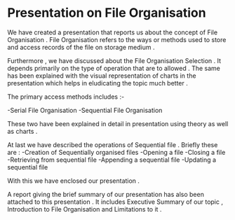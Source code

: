 # Presentation on File Organisation 

We have created a presentation that reports us about the concept of File Organisation . File Organisation refers to the ways or methods used to store and access records of the file on storage medium . 

Furthermore , we have discussed about the File Organisation Selection . It depends primarily on the type of operation that are to allowed . The same has been explained with the visual representation of charts in the presentation which helps in eludicating the topic much better . 

The primary access methods includes :-

-Serial File Organisation
-Sequential File Organisation 

These two have been explained in detail in presentation using theory as well as charts . 

At last we have described the operations of Sequential file . Briefly these are :
                                     -Creation of Sequentially organised files 
                                     -Opening a file 
                                     -Closing a file 
                                     -Retrieving from sequential file
                                     -Appending a sequential file
                                     -Updating a sequential file

With this we have enclosed our presentation .


 A report giving the brief summary of our presentation has also been attached to this presentation . It includes Executive Summary of our topic , Introduction to File Organisation and Limitations to it . 


